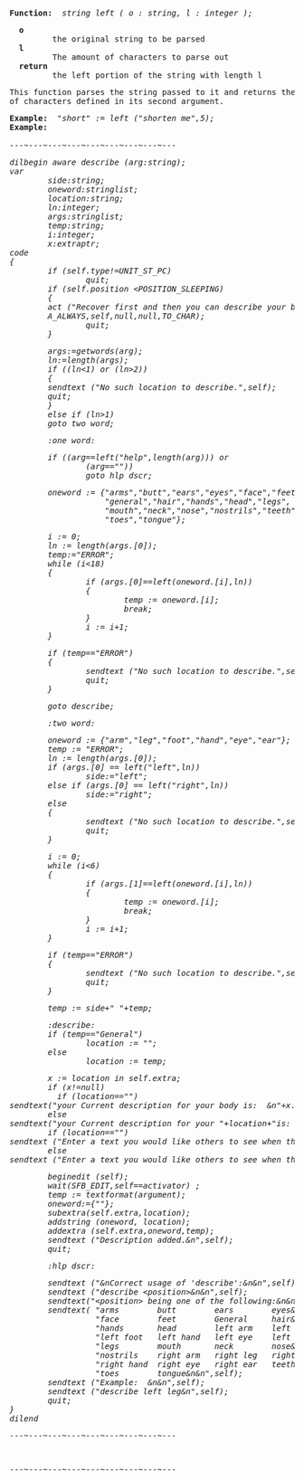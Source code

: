 <div class="mw-parser-output"><p><br />
<span id="bfleft"></span>
</p>
<pre><b>Function:</b>  <i>string left ( o&#160;: string, l&#160;: integer );</i>
</pre>
<pre>  <b>o</b>
         the original string to be parsed
  <b>l</b>
         The amount of characters to parse out
  <b>return</b>
         the left portion of the string with length l
</pre>
<pre>This function parses the string passed to it and returns the number
of characters defined in its second argument.
</pre>
<pre><b>Example:</b>  <i>"short"&#160;:= left ("shorten me",5);</i>
<b>Example:</b>
<i>
---~---~---~---~---~---~---~---~---
</i></pre><i><pre>dilbegin aware describe (arg:string);
var
        side:string;
        oneword:stringlist;
        location:string;
        ln:integer;
        args:stringlist;
        temp:string;
        i:integer;
        x:extraptr;
code
{
        if (self.type!=UNIT_ST_PC)
                quit;
        if (self.position &lt;POSITION_SLEEPING)
        {
        act ("Recover first and then you can describe your body parts.",
        A_ALWAYS,self,null,null,TO_CHAR);
                quit;
        }
</pre></i><i><pre>        args:=getwords(arg);
        ln:=length(args);
        if ((ln&lt;1) or (ln&gt;2))
        {
        sendtext ("No such location to describe.",self);
        quit;
        }
        else if (ln&gt;1)
        goto two_word;
</pre></i><i><pre>        :one_word:
</pre></i><i><pre>        if ((arg==left("help",length(arg))) or
                (arg==""))
                goto hlp_dscr;
</pre></i><i><pre>        oneword&#160;:= {"arms","butt","ears","eyes","face","feet",
		            "general","hair","hands","head","legs",
					"mouth","neck","nose","nostrils","teeth",
					"toes","tongue"};
</pre></i><i><pre>        i&#160;:= 0;
        ln&#160;:= length(args.[0]);
        temp:="ERROR";
        while (i&lt;18)
        {
                if (args.[0]==left(oneword.[i],ln))
                {
                        temp&#160;:= oneword.[i];
                        break;
                }
                i&#160;:= i+1;
        }
</pre></i><i><pre>        if (temp=="ERROR")
        {
                sendtext ("No such location to describe.",self);
                quit;
        }
</pre></i><i><pre>        goto describe;
</pre></i><i><pre>        :two_word:
</pre></i><i><pre>        oneword&#160;:= {"arm","leg","foot","hand","eye","ear"};
        temp&#160;:= "ERROR";
        ln&#160;:= length(args.[0]);
        if (args.[0] == left("left",ln))
                side:="left";
        else if (args.[0] == left("right",ln))
                side:="right";
        else
        {
                sendtext ("No such location to describe.",self);
                quit;
        }
</pre></i><i><pre>        i&#160;:= 0;
        while (i&lt;6)
        {
                if (args.[1]==left(oneword.[i],ln))
                {
                        temp&#160;:= oneword.[i];
                        break;
                }
                i&#160;:= i+1;
        }
</pre></i><i><pre>        if (temp=="ERROR")
        {
                sendtext ("No such location to describe.",self);
                quit;
        }
</pre></i><i><pre>        temp&#160;:= side+" "+temp;
</pre></i><i><pre>        :describe:
        if (temp=="General")
                location&#160;:= "";
        else
                location&#160;:= temp;
</pre></i><i><pre>        x&#160;:= location in self.extra;
        if (x!=null)
          if (location=="")
sendtext("your Current description for your body is:  &amp;n"+x.descr+"&amp;n",self);
        else
sendtext("your Current description for your "+location+"is:  &amp;n"+x.descr+"&amp;n",self);
        if (location=="")
sendtext ("Enter a text you would like others to see when they look at your body.&amp;n",self);
        else
sendtext ("Enter a text you would like others to see when they look at your "+location+".&amp;n",self);
</pre></i><i><pre>        beginedit (self);
        wait(SFB_EDIT,self==activator)&#160;;
        temp&#160;:= textformat(argument);
        oneword:={""};
        subextra(self.extra,location);
        addstring (oneword, location);
        addextra (self.extra,oneword,temp);
        sendtext ("Description added.&amp;n",self);
        quit;
</pre></i><i><pre>        :hlp_dscr:
</pre></i><i><pre>        sendtext ("&amp;nCorrect usage of 'describe':&amp;n&amp;n",self);
        sendtext ("describe &lt;position&gt;&amp;n&amp;n",self);
        sendtext("&lt;position&gt; being one of the following:&amp;n&amp;n",self);
        sendtext( "arms        butt        ears        eyes&amp;n"+
                  "face        feet        General     hair&amp;n"+
                  "hands       head        left arm    left leg&amp;n"+
                  "left foot   left hand   left eye    left ear&amp;n"+
                  "legs        mouth       neck        nose&amp;n"+
                  "nostrils    right arm   right leg   right foot&amp;n"+
                  "right hand  right eye   right ear   teeth&amp;n"+
                  "toes        tongue&amp;n&amp;n",self);
        sendtext ("Example:  &amp;n&amp;n",self);
        sendtext ("describe left leg&amp;n",self);
        quit;
}
dilend
</pre></i><i><pre>---~---~---~---~---~---~---~---~---
</pre></i><i></i><pre><i></i>
</pre>
<pre>---~---~---~---~---~---~---~---~---
</pre></div>